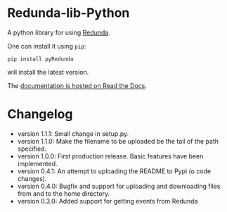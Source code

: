 # Redunda-lib-Python

A python library for using [Redunda](https://redunda.sobotics.org/).

One can install it using `pip`:

    pip install pyRedunda

will install the latest version.

The [documentation is hosted on Read the Docs](http://pyredunda.readthedocs.io/en/latest/).

# Changelog

 - version 1.1.1: Small change in setup.py.
 - version 1.1.0: Make the filename to be uploaded be the tail of the path specified.
 - version 1.0.0: First production release. Basic features have been implemented.
 - version 0.4.1: An attempt to uploading the README to Pypi (o code changes).
 - version 0.4.0: Bugfix and support for uploading and downloading files from and to the home directory.
 - version 0.3.0: Added support for getting events from Redunda

